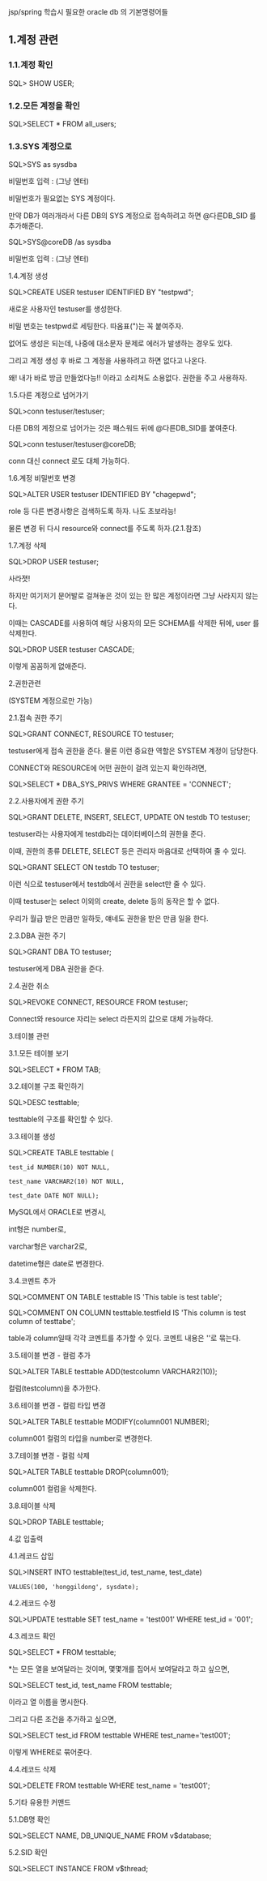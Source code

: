 jsp/spring 학습시 필요한 oracle db 의 기본명령어들



## 1.계정 관련
### 1.1.계정 확인
SQL> SHOW USER;


### 1.2.모든 계정을 확인
SQL>SELECT * FROM all_users;

### 1.3.SYS 계정으로
SQL>SYS as sysdba

비밀번호 입력 : (그냥 엔터)



비밀번호가 필요없는 SYS 계정이다.



만약 DB가 여러개라서 다른 DB의 SYS 계정으로 접속하려고 하면 @다른DB_SID 를 추가해준다.

SQL>SYS@coreDB /as sysdba

비밀번호 입력 : (그냥 엔터)





1.4.계정 생성

SQL>CREATE USER testuser IDENTIFIED BY "testpwd";



새로운 사용자인 testuser를 생성한다.

비밀 번호는 testpwd로 세팅한다. 따옴표(")는 꼭 붙여주자. 

없어도 생성은 되는데, 나중에 대소문자 문제로 에러가 발생하는 경우도 있다.



그리고 계정 생성 후 바로 그 계정을 사용하려고 하면 없다고 나온다.

왜! 내가 바로 방금 만들었다능!! 이라고 소리쳐도 소용없다. 권한을 주고 사용하자.





1.5.다른 계정으로 넘어가기

SQL>conn testuser/testuser;



다른 DB의 계정으로 넘어가는 것은 패스워드 뒤에 @다른DB_SID를 붙여준다.



SQL>conn testuser/testuser@coreDB;



conn 대신 connect 로도 대체 가능하다.





1.6.계정 비밀번호 변경

SQL>ALTER USER testuser IDENTIFIED BY "chagepwd";



role 등 다른 변경사항은 검색하도록 하자. 나도 초보라능!

물론 변경 뒤 다시 resource와 connect를 주도록 하자.(2.1.참조)





1.7.계정 삭제

SQL>DROP USER testuser;



사라졋!

하지만 여기저기 문어발로 걸쳐놓은 것이 있는 한 많은 계정이라면 그냥 사라지지 않는다.

이때는 CASCADE를 사용하여 해당 사용자의 모든 SCHEMA를 삭제한 뒤에, user 를 삭제한다.



SQL>DROP USER testuser CASCADE;



이렇게 꼼꼼하게 없애준다.







2.권한관련

(SYSTEM 계정으로만 가능)



2.1.접속 권한 주기

SQL>GRANT CONNECT, RESOURCE TO testuser;



testuser에게 접속 권한을 준다. 물론 이런 중요한 역할은 SYSTEM 계정이 담당한다.

CONNECT와 RESOURCE에 어떤 권한이 걸려 있는지 확인하려면,



SQL>SELECT * DBA_SYS_PRIVS WHERE GRANTEE = 'CONNECT';





2.2.사용자에게 권한 주기

SQL>GRANT DELETE, INSERT, SELECT, UPDATE ON testdb TO testuser;



testuser라는 사용자에게 testdb라는 데이터베이스의 권한을 준다.

이때, 권한의 종류 DELETE, SELECT 등은 관리자 마음대로 선택하여 줄 수 있다.



SQL>GRANT SELECT ON testdb TO testuser;



이런 식으로 testuser에서 testdb에서 권한을 select만 줄 수 있다.

이때 testuser는 select 이외의 create, delete 등의 동작은 할 수 없다.

우리가 월급 받은 만큼만 일하듯, 얘네도 권한을 받은 만큼 일을 한다.





2.3.DBA 권한 주기

SQL>GRANT DBA TO testuser;



testuser에게 DBA 권한을 준다.





2.4.권한 취소

SQL>REVOKE CONNECT, RESOURCE FROM testuser;



Connect와 resource 자리는 select 라든지의 값으로 대체 가능하다.







3.테이블 관련



3.1.모든 테이블 보기

SQL>SELECT * FROM TAB;





3.2.테이블 구조 확인하기

SQL>DESC testtable;



testtable의 구조를 확인할 수 있다.





3.3.테이블 생성

SQL>CREATE TABLE testtable (

    test_id NUMBER(10) NOT NULL,

    test_name VARCHAR2(10) NOT NULL,

    test_date DATE NOT NULL);



MySQL에서 ORACLE로 변경시,

int형은 number로,

varchar형은 varchar2로,

datetime형은 date로 변경한다.





3.4.코멘트 추가

SQL>COMMENT ON TABLE testtable IS 'This table is test table';

SQL>COMMENT ON COLUMN testtable.testfield IS 'This column is test column of testtabe';



table과 column일때 각각 코멘트를 추가할 수 있다. 코멘트 내용은 ''로 묶는다.





3.5.테이블 변경 - 컬럼 추가

SQL>ALTER TABLE testtable ADD(testcolumn VARCHAR2(10));



컬럼(testcolumn)을 추가한다.





3.6.테이블 변경 - 컬럼 타입 변경

SQL>ALTER TABLE testtable MODIFY(column001 NUMBER);



column001 컬럼의 타입을 number로 변경한다.





3.7.테이블 변경 - 컬럼 삭제

SQL>ALTER TABLE testtable DROP(column001);



column001 컬럼을 삭제한다.





3.8.테이블 삭제

SQL>DROP TABLE testtable;







4.값 입출력



4.1.레코드 삽입

SQL>INSERT INTO testtable(test_id, test_name, test_date)

    VALUES(100, 'honggildong', sysdate);





4.2.레코드 수정

SQL>UPDATE testtable SET test_name = 'test001' WHERE test_id = '001';





4.3.레코드 확인

SQL>SELECT * FROM testtable;



*는 모든 열을 보여달라는 것이며, 몇몇개를 집어서 보여달라고 하고 싶으면,



SQL>SELECT test_id, test_name FROM testtable;



이라고 열 이름을 명시한다.

그리고 다른 조건을 추가하고 싶으면,



SQL>SELECT test_id FROM testtable WHERE test_name='test001';



이렇게 WHERE로 묶어준다.





4.4.레코드 삭제

SQL>DELETE FROM testtable WHERE test_name = 'test001';







5.기타 유용한 커맨드



5.1.DB명 확인

SQL>SELECT NAME, DB_UNIQUE_NAME FROM v$database;





5.2.SID 확인

SQL>SELECT INSTANCE FROM v$thread;
